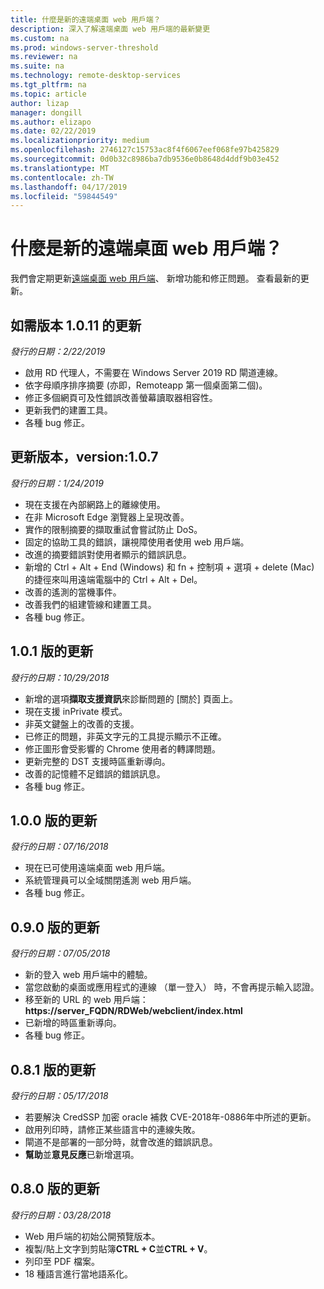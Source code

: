 ```yaml
---
title: 什麼是新的遠端桌面 web 用戶端？
description: 深入了解遠端桌面 web 用戶端的最新變更
ms.custom: na
ms.prod: windows-server-threshold
ms.reviewer: na
ms.suite: na
ms.technology: remote-desktop-services
ms.tgt_pltfrm: na
ms.topic: article
author: lizap
manager: dongill
ms.author: elizapo
ms.date: 02/22/2019
ms.localizationpriority: medium
ms.openlocfilehash: 2746127c15753ac8f4f6067eef068fe97b425829
ms.sourcegitcommit: 0d0b32c8986ba7db9536e0b8648d4ddf9b03e452
ms.translationtype: MT
ms.contentlocale: zh-TW
ms.lasthandoff: 04/17/2019
ms.locfileid: "59844549"
---
```

# <a name="whats-new-for-the-remote-desktop-web-client"></a>什麼是新的遠端桌面 web 用戶端？

我們會定期更新[遠端桌面 web 用戶端](remote-desktop-web-client.md)、 新增功能和修正問題。 查看最新的更新。

## <a name="updates-for-version-1011"></a>如需版本 1.0.11 的更新
*發行的日期：2/22/2019*

- 啟用 RD 代理人，不需要在 Windows Server 2019 RD 閘道連線。
- 依字母順序排序摘要 (亦即，Remoteapp 第一個桌面第二個)。
- 修正多個網頁可及性錯誤改善螢幕讀取器相容性。
- 更新我們的建置工具。
- 各種 bug 修正。

## <a name="updates-for-version-107"></a>更新版本，version:1.0.7
*發行的日期：1/24/2019*

- 現在支援在內部網路上的離線使用。
- 在非 Microsoft Edge 瀏覽器上呈現改善。
- 實作的限制摘要的擷取重試會嘗試防止 DoS。
- 固定的協助工具的錯誤，讓視障使用者使用 web 用戶端。
- 改進的摘要錯誤對使用者顯示的錯誤訊息。
- 新增的 Ctrl + Alt + End (Windows) 和 fn + 控制項 + 選項 + delete (Mac) 的捷徑來叫用遠端電腦中的 Ctrl + Alt + Del。
- 改善的遙測的當機事件。 
- 改善我們的組建管線和建置工具。
- 各種 bug 修正。

## <a name="updates-for-version-101"></a>1.0.1 版的更新
*發行的日期：10/29/2018*

- 新增的選項**擷取支援資訊**來診斷問題的 [關於] 頁面上。
- 現在支援 inPrivate 模式。
- 非英文鍵盤上的改善的支援。
- 已修正的問題，非英文字元的工具提示顯示不正確。
- 修正圖形會受影響的 Chrome 使用者的轉譯問題。
- 更新完整的 DST 支援時區重新導向。
- 改善的記憶體不足錯誤的錯誤訊息。
- 各種 bug 修正。

## <a name="updates-for-version-100"></a>1.0.0 版的更新
*發行的日期：07/16/2018*

- 現在已可使用遠端桌面 web 用戶端。
- 系統管理員可以全域關閉遙測 web 用戶端。
- 各種 bug 修正。

## <a name="updates-for-version-090"></a>0.9.0 版的更新
*發行的日期：07/05/2018*

- 新的登入 web 用戶端中的體驗。
- 當您啟動的桌面或應用程式的連線 （單一登入） 時，不會再提示輸入認證。
- 移至新的 URL 的 web 用戶端： **https://server_FQDN/RDWeb/webclient/index.html**
- 已新增的時區重新導向。
- 各種 bug 修正。

## <a name="updates-for-version-081"></a>0.8.1 版的更新
*發行的日期：05/17/2018*

- 若要解決 CredSSP 加密 oracle 補救 CVE-2018年-0886年中所述的更新。
- 啟用列印時，請修正某些語言中的連線失敗。
- 閘道不是部署的一部分時，就會改進的錯誤訊息。
- **幫助**並**意見反應**已新增選項。

## <a name="updates-for-version-080"></a>0.8.0 版的更新
*發行的日期：03/28/2018*

- Web 用戶端的初始公開預覽版本。
- 複製/貼上文字到剪貼簿**CTRL + C**並**CTRL + V**。
- 列印至 PDF 檔案。
- 18 種語言進行當地語系化。
 
